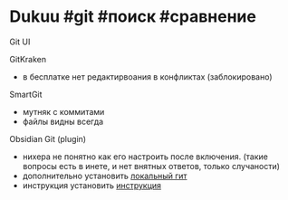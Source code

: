 # Dukuu \#git \#поиск \#сравнение

Git UI

GitKraken

* в бесплатке нет редактирвоания в конфликтах \(заблокировано\)

SmartGit

* мутняк с коммитами
* файлы видны всегда

Obsidian Git \(plugin\)

* нихера не понятно как его настроить после включения. \(такие вопросы есть в инете, и нет внятных ответов, только случаности\)
* дополнительно установить  [локальный гит](https://git-scm.com/download/win)
* инструкция установить [инструкция](https://zen.yandex.ru/media/nynysploit/ustanovka-git-na-windows-5e9590e5dbde0825943a69be)


